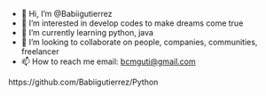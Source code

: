 - 👋 Hi, I’m @Babiigutierrez
- 👀 I’m interested in develop codes to make dreams come true
- 🌱 I’m currently learning python, java
- 💞️ I’m looking to collaborate on people, companies, communities, freelancer
- 📫 How to reach me email: bcmguti@gmail.com

<!---
Babiigutierrez/Babiigutierrez is a ✨ special ✨ repository because its `README.md` (this file) appears on your GitHub profile.
You can click the Preview link to take a look at your changes. 
---> https://github.com/Babiigutierrez/Python
